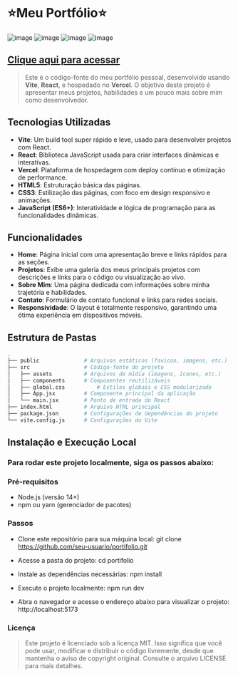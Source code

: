  # ⭐Meu Portfólio⭐
![image](https://github.com/user-attachments/assets/9750c838-e8c1-43e7-bb0b-ec023801d6ac)
![image](https://github.com/user-attachments/assets/8086ec06-33d3-4dc5-86c6-ef1d1d757b83)
![image](https://github.com/user-attachments/assets/a5f89786-bffc-4ba7-9072-3a6a98ef83da)
![image](https://github.com/user-attachments/assets/40c5d275-2d9b-44dc-a6d8-4141d8aa82e5)

## [Clique aqui para acessar](https://portifolio-jp-beltran-jp-beltran-jp-beltran-projects.vercel.app)


> Este é o código-fonte do meu portfólio pessoal, desenvolvido usando **Vite**, **React**, e hospedado no **Vercel**. O objetivo deste projeto é apresentar meus projetos, habilidades e um pouco mais sobre mim como desenvolvedor.

## Tecnologias Utilizadas

- **Vite**: Um build tool super rápido e leve, usado para desenvolver projetos com React.
- **React**: Biblioteca JavaScript usada para criar interfaces dinâmicas e interativas.
- **Vercel**: Plataforma de hospedagem com deploy contínuo e otimização de performance.
- **HTML5**: Estruturação básica das páginas.
- **CSS3**: Estilização das páginas, com foco em design responsivo e animações.
- **JavaScript (ES6+)**: Interatividade e lógica de programação para as funcionalidades dinâmicas.

## Funcionalidades

- **Home**: Página inicial com uma apresentação breve e links rápidos para as seções.
- **Projetos**: Exibe uma galeria dos meus principais projetos com descrições e links para o código ou visualização ao vivo.
- **Sobre Mim**: Uma página dedicada com informações sobre minha trajetória e habilidades.
- **Contato**: Formulário de contato funcional e links para redes sociais.
- **Responsividade**: O layout é totalmente responsivo, garantindo uma ótima experiência em dispositivos móveis.

## Estrutura de Pastas

```bash
.
├── public              # Arquivos estáticos (favicon, imagens, etc.)
├── src                 # Código-fonte do projeto
│   ├── assets          # Arquivos de mídia (imagens, ícones, etc.)
│   ├── components      # Componentes reutilizáveis
│   ├── global.css          # Estilos globais e CSS modularizado
│   ├── App.jsx         # Componente principal da aplicação
│   └── main.jsx        # Ponto de entrada do React
├── index.html          # Arquivo HTML principal
├── package.json        # Configurações de dependências do projeto
└── vite.config.js      # Configurações do Vite

```
## Instalação e Execução Local
### Para rodar este projeto localmente, siga os passos abaixo:
### Pré-requisitos
- Node.js (versão 14+)
- npm ou yarn (gerenciador de pacotes)
  
### Passos
- Clone este repositório para sua máquina local:
git clone https://github.com/seu-usuario/portifolio.git

- Acesse a pasta do projeto:
cd portifolio

- Instale as dependências necessárias:
npm install 

- Execute o projeto localmente:
npm run dev

- Abra o navegador e acesse o endereço abaixo para visualizar o projeto:
http://localhost:5173

### Licença
> Este projeto é licenciado sob a licença MIT. Isso significa que você pode usar, modificar e distribuir o código livremente, desde que mantenha o aviso de copyright original.
Consulte o arquivo LICENSE para mais detalhes.



















